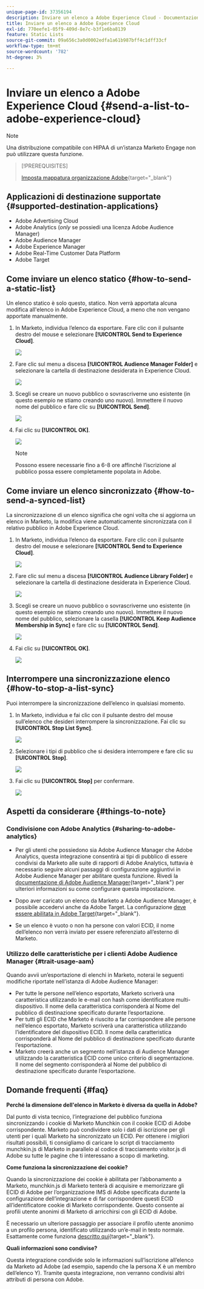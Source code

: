```yaml
---
unique-page-id: 37356194
description: Inviare un elenco a Adobe Experience Cloud - Documentazione Marketo - Documentazione del prodotto
title: Inviare un elenco a Adobe Experience Cloud
exl-id: 770eefe1-05f9-409d-8e7c-b3f1e6ba8139
feature: Static Lists
source-git-commit: 09a656c3a0d0002edfa1a61b987bff4c1dff33cf
workflow-type: tm+mt
source-wordcount: '782'
ht-degree: 3%

---
```


# Inviare un elenco a Adobe Experience Cloud {#send-a-list-to-adobe-experience-cloud}

>[!NOTE]
>
>Una distribuzione compatibile con HIPAA di un’istanza Marketo Engage non può utilizzare questa funzione.

>[!PREREQUISITES]
>
>[Imposta mappatura organizzazione Adobe](/help/marketo/product-docs/adobe-experience-cloud-integrations/set-up-adobe-organization-mapping.md){target="_blank"}

## Applicazioni di destinazione supportate {#supported-destination-applications}

* Adobe Advertising Cloud
* Adobe Analytics (_only_ se possiedi una licenza Adobe Audience Manager)
* Adobe Audience Manager
* Adobe Experience Manager
* Adobe Real-Time Customer Data Platform
* Adobe Target

## Come inviare un elenco statico {#how-to-send-a-static-list}

Un elenco statico è solo questo, statico. Non verrà apportata alcuna modifica all&#39;elenco in Adobe Experience Cloud, a meno che non vengano apportate manualmente.

1. In Marketo, individua l’elenco da esportare. Fare clic con il pulsante destro del mouse e selezionare **[!UICONTROL Send to Experience Cloud]**.

   ![](assets/send-a-list-to-adobe-experience-cloud-1.png)

1. Fare clic sul menu a discesa **[!UICONTROL Audience Manager Folder]** e selezionare la cartella di destinazione desiderata in Experience Cloud.

   ![](assets/send-a-list-to-adobe-experience-cloud-2.png)

1. Scegli se creare un nuovo pubblico o sovrascriverne uno esistente (in questo esempio ne stiamo creando uno nuovo). Immettere il nuovo nome del pubblico e fare clic su **[!UICONTROL Send]**.

   ![](assets/send-a-list-to-adobe-experience-cloud-3.png)

1. Fai clic su **[!UICONTROL OK]**.

   ![](assets/send-a-list-to-adobe-experience-cloud-4.png)

   >[!NOTE]
   >
   >Possono essere necessarie fino a 6-8 ore affinché l’iscrizione al pubblico possa essere completamente popolata in Adobe.

## Come inviare un elenco sincronizzato {#how-to-send-a-synced-list}

La sincronizzazione di un elenco significa che ogni volta che si aggiorna un elenco in Marketo, la modifica viene automaticamente sincronizzata con il relativo pubblico in Adobe Experience Cloud.

1. In Marketo, individua l’elenco da esportare. Fare clic con il pulsante destro del mouse e selezionare **[!UICONTROL Send to Experience Cloud]**.

   ![](assets/send-a-list-to-adobe-experience-cloud-5.png)

1. Fare clic sul menu a discesa **[!UICONTROL Audience Library Folder]** e selezionare la cartella di destinazione desiderata in Experience Cloud.

   ![](assets/send-a-list-to-adobe-experience-cloud-6.png)

1. Scegli se creare un nuovo pubblico o sovrascriverne uno esistente (in questo esempio ne stiamo creando uno nuovo). Immettere il nuovo nome del pubblico, selezionare la casella **[!UICONTROL Keep Audience Membership in Sync]** e fare clic su **[!UICONTROL Send]**.

   ![](assets/send-a-list-to-adobe-experience-cloud-7.png)

1. Fai clic su **[!UICONTROL OK]**.

   ![](assets/send-a-list-to-adobe-experience-cloud-8.png)

## Interrompere una sincronizzazione elenco {#how-to-stop-a-list-sync}

Puoi interrompere la sincronizzazione dell’elenco in qualsiasi momento.

1. In Marketo, individua e fai clic con il pulsante destro del mouse sull’elenco che desideri interrompere la sincronizzazione. Fai clic su **[!UICONTROL Stop List Sync]**.

   ![](assets/send-a-list-to-adobe-experience-cloud-9.png)

1. Selezionare i tipi di pubblico che si desidera interrompere e fare clic su **[!UICONTROL Stop]**.

   ![](assets/send-a-list-to-adobe-experience-cloud-10.png)

1. Fai clic su **[!UICONTROL Stop]** per confermare.

   ![](assets/send-a-list-to-adobe-experience-cloud-11.png)

## Aspetti da considerare {#things-to-note}

### Condivisione con Adobe Analytics {#sharing-to-adobe-analytics}

* Per gli utenti che possiedono sia Adobe Audience Manager che Adobe Analytics, questa integrazione consentirà ai tipi di pubblico di essere condivisi da Marketo alle suite di rapporti di Adobe Analytics, tuttavia è necessario seguire alcuni passaggi di configurazione aggiuntivi in Adobe Audience Manager per abilitare questa funzione. Rivedi la [documentazione di Adobe Audience Manager](https://experienceleague.adobe.com/docs/analytics/integration/audience-analytics/mc-audiences-aam.html?lang=it){target="_blank"} per ulteriori informazioni su come configurare questa impostazione.

* Dopo aver caricato un elenco da Marketo a Adobe Audience Manager, è possibile accedervi anche da Adobe Target. La configurazione [ deve essere abilitata in Adobe Target](https://experienceleague.adobe.com/it/docs/target/using/integrate/audience-manager-target-integration){target="_blank"}.

* Se un elenco è vuoto o non ha persone con valori ECID, il nome dell’elenco non verrà inviato per essere referenziato all’esterno di Marketo.

### Utilizzo delle caratteristiche per i clienti Adobe Audience Manager {#trait-usage-aam}

Quando avvii un’esportazione di elenchi in Marketo, noterai le seguenti modifiche riportate nell’istanza di Adobe Audience Manager:

* Per tutte le persone nell’elenco esportato, Marketo scriverà una caratteristica utilizzando le e-mail con hash come identificatore multi-dispositivo. Il nome della caratteristica corrisponderà al Nome del pubblico di destinazione specificato durante l’esportazione.
* Per tutti gli ECID che Marketo è riuscito a far corrispondere alle persone nell’elenco esportato, Marketo scriverà una caratteristica utilizzando l’identificatore del dispositivo ECID. Il nome della caratteristica corrisponderà al Nome del pubblico di destinazione specificato durante l’esportazione.
* Marketo creerà anche un segmento nell’istanza di Audience Manager utilizzando la caratteristica ECID come unico criterio di segmentazione. Il nome del segmento corrisponderà al Nome del pubblico di destinazione specificato durante l’esportazione.

## Domande frequenti {#faq}

**Perché la dimensione dell&#39;elenco in Marketo è diversa da quella in Adobe?**

Dal punto di vista tecnico, l’integrazione del pubblico funziona sincronizzando i cookie di Marketo Munchkin con il cookie ECID di Adobe corrispondente. Marketo può condividere solo i dati di iscrizione per gli utenti per i quali Marketo ha sincronizzato un ECID. Per ottenere i migliori risultati possibili, ti consigliamo di caricare lo script di tracciamento munchkin.js di Marketo in parallelo al codice di tracciamento visitor.js di Adobe su tutte le pagine che ti interessano a scopo di marketing.

**Come funziona la sincronizzazione dei cookie?**

Quando la sincronizzazione dei cookie è abilitata per l’abbonamento a Marketo, munchkin.js di Marketo tenterà di acquisire e memorizzare gli ECID di Adobe per l’organizzazione IMS di Adobe specificata durante la configurazione dell’integrazione e di far corrispondere questi ECID all’identificatore cookie di Marketo corrispondente. Questo consente ai profili utente anonimi di Marketo di arricchirsi con gli ECID di Adobe.

È necessario un ulteriore passaggio per associare il profilo utente anonimo a un profilo persona, identificato utilizzando un’e-mail in testo normale. Esattamente come funziona [descritto qui](/help/marketo/product-docs/reporting/basic-reporting/report-activity/tracking-anonymous-activity-and-people.md){target="_blank"}.

**Quali informazioni sono condivise?**

Questa integrazione condivide solo le informazioni sull’iscrizione all’elenco da Marketo ad Adobe (ad esempio, sapendo che la persona X è un membro dell’elenco Y). Tramite questa integrazione, non verranno condivisi altri attributi di persona con Adobe.

